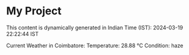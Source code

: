# My Project

This content is dynamically generated in Indian Time (IST): 2024-03-19 22:22:44 IST


Current Weather in Coimbatore:
Temperature: 28.88 °C
Condition: haze
